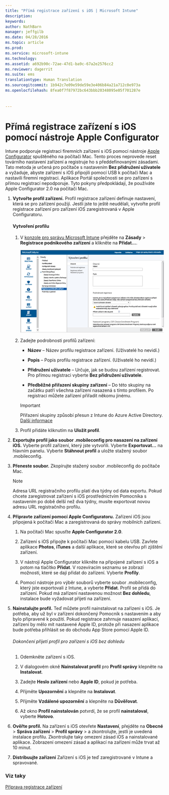 ```yaml
---
title: "Přímá registrace zařízení s iOS | Microsoft Intune"
description: 
keywords: 
author: NathBarn
manager: jeffgilb
ms.date: 04/28/2016
ms.topic: article
ms.prod: 
ms.service: microsoft-intune
ms.technology: 
ms.assetid: a692b90c-72ae-47d1-ba9c-67a2e2576cc2
ms.reviewer: dagerrit
ms.suite: ems
translationtype: Human Translation
ms.sourcegitcommit: 1b942c7e09e59de59e3e406b84a21a712c0e973a
ms.openlocfilehash: 8fea0f7f87972bc643bbb20348095e05f701287e


---
```


# Přímá registrace zařízení s iOS pomocí nástroje Apple Configurator
Intune podporuje registraci firemních zařízení s iOS pomocí nástroje [Apple Configurator](http://go.microsoft.com/fwlink/?LinkId=518017) spuštěného na počítači Mac. Tento proces neprovede reset továrního nastavení zařízení a registruje ho s předdefinovanými zásadami. Tato metoda je určená pro počítače s nastavením **Bez přidružení uživatele** a vyžaduje, abyste zařízení s iOS připojili pomocí USB k počítači Mac a nastavili firemní registraci. Aplikace Portál společnosti se pro zařízení s přímou registrací nepodporuje. Tyto pokyny předpokládají, že používáte Apple Configurator 2.0 na počítači Mac.

1.  **Vytvořte profil zařízení.** Profil registrace zařízení definuje nastavení, která se pro zařízení použijí. Jestli jste to ještě neudělali, vytvořte profil registrace zařízení pro zařízení iOS zaregistrovaná v Apple Configuratoru.

    #### Vytvoření profilu

    1.  V [konzole pro správu Microsoft Intune](http://manage.microsoft.com) přejděte na **Zásady** &gt; **Registrace podnikového zařízení** a klikněte na **Přidat…**.

        ![Stránka pro vytvoření profilu registrace zařízení](../media/pol-sa-corp-enroll.png)

    2.  Zadejte podrobnosti profilů zařízení:

        -   **Název** – Název profilu registrace zařízení. (Uživatelé ho nevidí.)

        -   **Popis** – Popis profilu registrace zařízení. (Uživatelé ho nevidí.)

        -   **Přidružení uživatele** – Určuje, jak se budou zařízení registrovat. Pro přímou registraci vyberte **Bez přidružení uživatele**.

        -   **Předběžné přiřazení skupiny zařízení** – Do této skupiny na začátku patří všechna zařízení nasazená s tímto profilem. Po registraci můžete zařízení přiřadit někomu jinému.

        >[!Important]
        >Přiřazení skupiny způsobí přesun z Intune do Azure Active Directory. [Další informace](http://go.microsoft.com/fwlink/?LinkID=787064)
    3.  Profil přidáte kliknutím na **Uložit profil**.

5.  **Exportujte profil jako soubor .mobileconfig pro nasazení na zařízení iOS.** Vyberte profil zařízení, který jste vytvořili. Vyberte **Exportovat…** na hlavním panelu. Vyberte **Stáhnout profil** a uložte stažený soubor .mobileconfig.

6.  **Přeneste soubor.** Zkopírujte stažený soubor .mobileconfig do počítače Mac.
    > [!NOTE]
    > Adresa URL registračního profilu platí dva týdny od data exportu. Pokud chcete zaregistrovat zařízení s iOS prostřednictvím Pomocníka s nastavením po době delší než dva týdny, musíte exportovat novou adresu URL registračního profilu.
7.  **Připravte zařízení pomocí Apple Configuratoru.** Zařízení iOS jsou připojená k počítači Mac a zaregistrovaná do správy mobilních zařízení.

    1.  Na počítači Mac spusťte **Apple Configurator 2.0**.

    2.  Zařízení s iOS připojte k počítači Mac pomocí kabelu USB. Zavřete aplikace **Photos**, **iTunes** a další aplikace, které se otevřou při zjištění zařízení.

    3.  V nástroji Apple Configurator klikněte na připojené zařízení s iOS a potom na tlačítko **Přidat**. V rozevíracím seznamu se zobrazí možnosti, které se dají přidat do zařízení. Vyberte **Profily**.

    4.  Pomocí nástroje pro výběr souborů vyberte soubor .mobileconfig, který jste exportovali z Intune, a vyberte **Přidat**. Profil se přidá do zařízení.  Pokud má zařízení nastavenou možnost **Bez dohledu**, instalace bude vyžadovat přijetí na zařízení.

8.  **Nainstalujte profil.** Teď můžete profil nainstalovat na zařízení s iOS. Je potřeba, aby už byl v zařízení dokončený Pomocník s nastavením a aby bylo připravené k použití.  Pokud registrace zahrnuje nasazení aplikací, zařízení by mělo mít nastavené Apple ID, protože při nasazení aplikace bude potřeba přihlásit se do obchodu App Store pomocí Apple ID.

    ###### Dokončení přijetí profil pro zařízení s iOS bez dohledu

    1.  Odemkněte zařízení s iOS.

    2.  V dialogovém okně **Nainstalovat profil** pro **Profil správy** klepněte na **Instalovat**.

    3.  Zadejte **Heslo zařízení** nebo **Apple ID**, pokud je potřeba.

    4.  Přijměte **Upozornění** a klepněte na **Instalovat**.

    5.  Přijměte **Vzdálené upozornění** a klepněte na **Důvěřovat**.

    6.  Až okno **Profil nainstalován** potvrdí, že se profil **nainstaloval**, vyberte **Hotovo**.

9. **Ověřte profil.**
    Na zařízení s iOS otevřete **Nastavení**, přejděte na **Obecné** &gt; **Správa zařízení** &gt; **Profil správy** &gt; a zkontrolujte, jestli je uvedená instalace profilu. Zkontrolujte taky omezení zásad iOS a nainstalované aplikace. Zobrazení omezení zásad a aplikací na zařízení může trvat až 10 minut.

10. **Distribuujte zařízení** Zařízení s iOS je teď zaregistrované v Intune a spravované.


### Viz taky
[Příprava registrace zařízení](get-ready-to-enroll-devices-in-microsoft-intune.md)



<!--HONumber=Jul16_HO1-->


